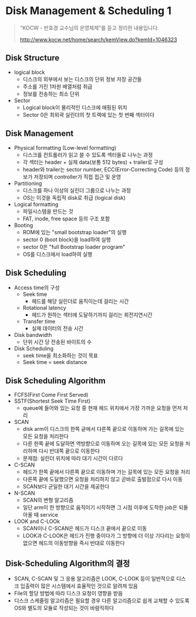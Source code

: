 # Disk Management & Scheduling 1

> "KOCW - 반효경 교수님의 운영체제"를 듣고 정리한 내용입니다.
>
> http://www.kocw.net/home/search/kemView.do?kemId=1046323

## Disk Structure
- logical block
    - 디스크의 외부에서 보는 디스크의 단위 정보 저장 공간들
    - 주소를 가진 1차원 배열처럼 취급
    - 정보를 전송하는 최소 단위
- Sector
    - Logical block이 물리적인 디스크에 매핑된 위치
    - Sector 0은 최외곽 실린더의 첫 트랙에 있는 첫 번째 섹터이다

## Disk Management
- Physical formatting (Low-level formatting)
    - 디스크를 컨트롤러가 읽고 쓸 수 있도록 섹터들로 나누는 과정
    - 각 섹터는 header + 실제 data(보통 512 bytes) + trailer로 구성
    - header와 trailer는 sector number, ECC(Error-Correcting Code) 등의 정보가 저장되며 controller가 직접 접근 및 운영
- Partitioning
    - 디스크를 하나 이상의 실린더 그룹으로 나누는 과정
    - OS는 이것을 독립적 disk로 취급 (logical disk)
- Logical formatting
    - 파일시스템을 만드는 것
    - FAT, inode, free space 등의 구조 포함
- Booting
    - ROM에 있는 "small bootstrap loader"의 실행
    - sector 0 (boot block)을 load하여 실행
    - sector 0은 "full Bootstrap loader program"
    - OS를 디스크에서 load하여 실행

## Disk Scheduling
- Access time의 구성
    - Seek time
        - 헤드를 해당 실린더로 움직이는데 걸리는 시간
    - Rotational latency
        - 헤드가 원하는 섹터에 도달하기까지 걸리는 회전지연시간
    - Transfer time
        - 실제 데이터의 전송 시간
- Disk bandwidth
    - 단위 시간 당 전송된 바이트의 수
- Disk Scheduling
    - seek time을 최소화하는 것이 목표
    - Seek time = seek distance

## Disk Scheduling Algorithm
- FCFS(First Come First Served)
- SSTF(Shortest Seek Time First)
    - queue에 들어와 있는 요청 중 현재 헤드 위치에서 가장 가까운 요청을 먼저 처리
- SCAN
    - disk arm이 디스크의 한쪽 긑에서 다른쪽 끝으로 이동하며 가는 길목에 있는 모든 요청을 처리한다
    - 다른 한쪽 끝에 도달하면 역방향으로 이동하며 오는 길목에 있는 모든 요청을 처리하며 다시 반대쪽 끝으로 이동한다
    - 문제점: 실린더 위치에 따라 대기 시간이 다르다
- C-SCAN
    - 헤드가 한쪽 끝에서 다른쪽 끝으로 이동하며 가는 길목에 있는 모든 요청을 처리
    - 다른쪽 끝에 도달했으면 요청을 처리하지 않고 곧바로 출발점으로 다시 이동
    - SCAN보다 균일한 대기 시간을 제공한다
- N-SCAN
    - SCAN의 변형 알고리즘
    - 일단 arm이 한 방향으로 움직이기 시작하면 그 시점 이후에 도착한 job은 되돌아올 때 service
- LOOK and C-LOOk
    - SCAN이나 C-SCAN은 헤드가 디스크 끝에서 끝으로 이동
    - LOOK과 C-LOOK은 헤드가 진행 중이다가 그 방향에 더 이상 기다리는 요청이 없으면 헤드의 이동방향을 즉시 반대로 이동한다

## Disk-Scheduling Algorithm의 결정
- SCAN, C-SCAN 및 그 응용 알고리즘은 LOOK, C-LOOK 등이 일반적으로 디스크 입출력이 많은 시스템에서 효율적인 것으로 알려져 있음
- File의 할당 방법에 따라 디스크 요청이 영향을 받음
- 디스크 스케줄링 알고리즘은 필요할 경우 다른 알고리즘으로 쉽게 교체할 수 있도록 OS와 별도의 모듈로 작성되는 것이 바람직하다